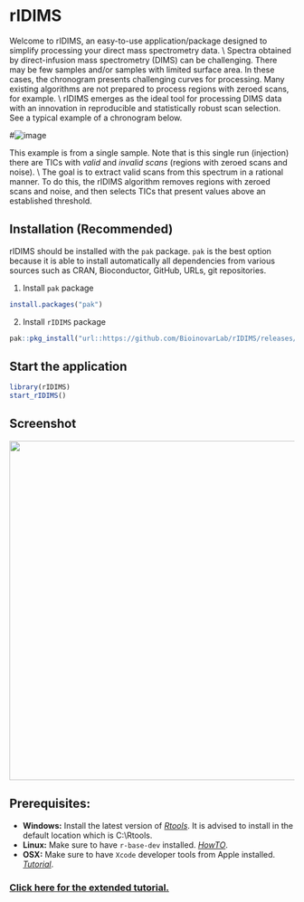 
# rIDIMS

<!-- badges: start -->
<!-- badges: end -->

Welcome to rIDIMS, an easy-to-use application/package designed to simplify processing your direct mass spectrometry data. \ 
Spectra obtained by direct-infusion mass spectrometry (DIMS) can be challenging. There may be few samples and/or samples with limited surface area. In these cases, the chronogram presents challenging curves for processing. Many existing algorithms are not prepared to process regions with zeroed scans, for example. \ 
rIDIMS emerges as the ideal tool for processing DIMS data with an innovation in reproducible and statistically robust scan selection.
See a typical example of a chronogram below.


#![image](https://github.com/BioinovarLab/rIDIMS/assets/47224782/0768cc0d-db0c-417d-a632-9071e85e0b0d)

This example is from a single sample. Note that is this single run (injection) there are TICs with *valid* and *invalid scans* (regions with zeroed scans and noise). \ 
The goal is to extract valid scans from this spectrum in a rational manner. To do this, the rIDIMS algorithm removes regions with zeroed scans and noise, and then selects TICs that present values above an established threshold.



## Installation (Recommended)

rIDIMS should be installed with the `pak` package. `pak` is the best option because it is able to install automatically
all dependencies from various sources such as CRAN, Bioconductor, GitHub, URLs, git repositories.

1) Install `pak` package
``` r
install.packages("pak")
```
2) Install `rIDIMS` package
``` r
pak::pkg_install("url::https://github.com/BioinovarLab/rIDIMS/releases/download/v0.5.00/rIDIMS_0.5.00.tar.gz")
```

## Start the application

``` r
library(rIDIMS)
start_rIDIMS()
```

## Screenshot

<img src="https://github.com/BioinovarLab/rIDIMS/assets/47224782/7f742c80-8866-463e-9b61-fba06982002b" width="600">


## Prerequisites:
* **Windows:** Install the latest version of *[Rtools](http://cran.r-project.org/bin/windows/Rtools)*. It is advised to install in the default location which is C:\Rtools.
* **Linux:** Make sure to have `r-base-dev` installed. *[HowTO](https://cran.r-project.org/bin/linux/debian/)*. 
* **OSX:** Make sure to have `Xcode` developer tools from Apple installed. *[Tutorial](https://mac.r-project.org/tools/)*. 


### [Click here for the extended tutorial.](https://bioinovarlab.github.io/rIDIMS/articles/rIDIMS.html)




